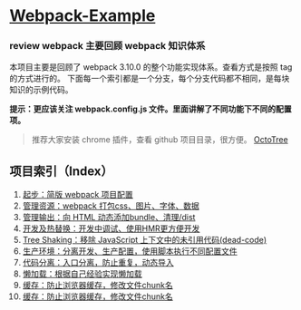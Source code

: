 # [Webpack-Example](https://github.com/wangjianhui2464/Webpack-Example/tree/master)

### review webpack 主要回顾 webpack 知识体系

本项目主要是回顾了 webpack 3.10.0 的整个功能实现体系。查看方式是按照 tag 的方式进行的。
下面每一个索引都是一个分支，每个分支代码都不相同，是每块知识的示例代码。

__提示：更应该关注 webpack.config.js 文件。里面讲解了不同功能下不同的配置项。__

> 推荐大家安装 chrome 插件，查看 github 项目目录，很方便。
[OctoTree](https://github.com/buunguyen/octotree)

## 项目索引（Index）

1. [起步：简版 webpack 项目配置](https://github.com/wangjianhui2464/Webpack-Example/tree/01-init)
2. [管理资源：webpack 打包css、图片、字体、数据](https://github.com/wangjianhui2464/Webpack-Example/tree/02-Asset-Management)
3. [管理输出：向 HTML 动态添加bundle、清理/dist](https://github.com/wangjianhui2464/Webpack-Example/tree/03-Output-Management)
4. [开发及热替换：开发中调试、使用HMR更方便开发](https://github.com/wangjianhui2464/Webpack-Example/tree/04-Hot-Module-Replacement)
5. [Tree Shaking：移除 JavaScript 上下文中的未引用代码(dead-code)](https://github.com/wangjianhui2464/Webpack-Example/tree/05-Tree-Shaking)
6. [生产环境：分离开发、生产配置，使用脚本执行不同配置文件](https://github.com/wangjianhui2464/Webpack-Example/tree/06-production)
7. [代码分离：入口分离，防止重复，动态导入](https://github.com/wangjianhui2464/Webpack-Example/tree/07-Code-Splitting)
8. [懒加载：根据自己经验实现懒加载](https://github.com/wangjianhui2464/Webpack-Example/tree/08-lazy-loading)
9. [缓存：防止浏览器缓存，修改文件chunk名](https://github.com/wangjianhui2464/Webpack-Example/tree/09-caching)
10. [缓存：防止浏览器缓存，修改文件chunk名](https://github.com/wangjianhui2464/Webpack-Example/tree/09-caching)
